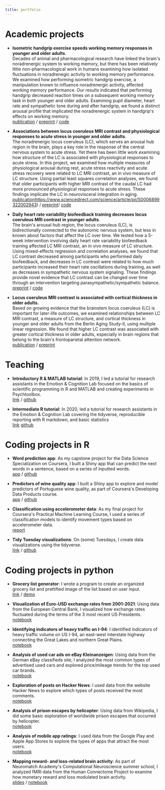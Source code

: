 ```yaml
---
title: portfolio
---
```


# Academic projects

- **Isometric handgrip exercise speeds working memory responses in younger and older adults**.<br> Decades of animal and pharmacological research have linked the brain's noradrenergic system to working memory, but there has been relatively little non-pharmacological work in humans examining how isolated fluctuations in noradrenegic activity to working memory performance. We examined how performing isometric handgrip exercise, a manipulation known to influence noradrenergic activity, affected working memory performance. Our results indicated that performing handgrip decreased reaction times on a subsequent working memory task in both younger and older adults. Examining pupil diameter, heart rate and sympathetic tone during and after handgrip, we found a distinct arousal profile that implicated the noradrenergic system in handgrip's effects on working memory.<br>
[publication](https://doi.org/10.1037/pag0000728) / [preprint](https://psyarxiv.com/2bpn3/) / [code](https://github.com/EmotionCognitionLab/handgrip-WM)

- **Associations between locus coeruleus MRI contrast and physiological responses to acute stress in younger and older adults**.<br> The noradrenergic locus coeruleus (LC), which serves an arousal hub region in the brain, plays a key role in the response of the central nervous system to acute stress. Yet there has been little work examining how structure of the LC is associated with physiological responses to acute stress. In this project, we examined how multiple measures of physiological arousal during rest, acute stress reactivity and acute stress recovery were related to LC MRI contrast, an in vivo measure of LC structure. Using partial least squares correlation analyses, we found that older participants with higher MRI contrast of the caudal LC had more pronounced physiological responses to acute stress. These findings implicate the LC in neurovisceral integration in aging.<br>
[publication]()https://www.sciencedirect.com/science/article/pii/S0006899322002943) / [preprint](https://www.biorxiv.org/content/10.1101/2022.03.12.484104v1)/ [code](https://github.com/EmotionCognitionLab/LC-arousal)

- **Daily heart rate variability biofeedback training decreases locus coeruleus MRI contrast in younger adults**.<br> The brain's arousal hub region, the locus coeruleus (LC), is bidirectionally connected to the autonomic nervous system, but less in known about factors that affect the LC over time. We tested how a 5-week intervention involving daily heart rate variability biofeedback training affected LC MRI contrast, an in vivo measure of LC structure. Using mixed-effects regression and correlation analyses, we found that LC contrast decreased among participants who performed daily biofeedback, and decreases in LC contrast were related to how much participants increased their heart rate oscillations during training, as well as decreases in sympathetic nervous system signaling. These findings provide novel evidence that LC contrast can be changed over time through an intervention targeting parasympathetic/sympathetic balance.<br>
[preprint](https://www.medrxiv.org/content/10.1101/2022.02.04.22270468v1) / [code](https://github.com/EmotionCognitionLab/HRV-LC)

- **Locus coeruleus MRI contrast is associated with cortical thickness in older adults.**<br> Based on growing evidence that the brainstem locus coeruleus (LC) is important for later-life outcomes, we examined relationships between LC MRI contrast, a measure of LC structure, and cortical thickness in younger and older adults from the Berlin Aging Study-II, using multiple linear regression. We found that higher LC contrast was associated with greater cortical thickness in older adults, especially in brain regions that belong to the brain's frontoparietal attention network.<br>
[publication](https://www.sciencedirect.com/science/article/pii/S0197458020304309?dgcid=coauthor) / [preprint](https://www.biorxiv.org/content/10.1101/2020.03.14.991596v2)

# Teaching

- **Introductory R & MATLAB tutorial**: In 2019, I led a tutorial for research assistants in the Emotion & Cognition Lab focused on the basics of scientific programming in R and MATLAB and creating experiments in Psychtoolbox.<br> [link](https://shelbybachman.github.io/RA-tutorial-2019/) / [github](https://github.com/shelbybachman/RA-tutorial-2019)

- **Intermediate R tutorial**: In 2020, led a tutorial for research assistants in the Emotion & Cognition Lab covering the tidyverse, reproducible reporting with R markdown, and basic statistics<br> [link](https://shelbybachman.github.io/RA-tutorial-2020/) [github](https://github.com/shelbybachman/RA-tutorial-2020)

# Coding projects in R

- **Word prediction app**: As my capstone project for the Data Science Specialization on Coursera, I built a Shiny app that can predict the next words in a sentence, based on a series of inputted words.<br> [app](https://shelbybachman.shinyapps.io/Word-Prediction-App/) /  [github](https://github.com/shelbybachman/data-science-capstone)

- **Predictors of wine quality app**: I built a Shiny app to explore and model predictors of Portuguese wine quality, as part of Coursera's Developing Data Products course.<br>
[app](https://shelbybachman.shinyapps.io/predictors-of-wine-quality/) / [github](https://github.com/shelbybachman/developing-data-products-course)

- **Classification using accelerometer data**: As my final project for Coursera's Practical Machine Learning Course, I used a series of classification models to identify movement types based on accelerometer data.<br>
[report](https://shelbybachman.github.io/practical-machine-learning-course/final-project.html)

- **Tidy Tuesday visualizations**: On (some) Tuesdays, I create data visualizations using the tidyverse.<br>
[link](https://shelbybachman.github.io/tidy-tuesday/) / [github](https://github.com/shelbybachman/tidy-tuesday)

# Coding projects in python

- **Grocery list generator**: I wrote a program to create an organized grocery list and prettified image of the list based on user input.<br> [link](https://github.com/shelbybachman/grocery-list-generator) / [demo](https://youtu.be/T3yRK3ouw7g)

- **Visualization of Euro-USD exchange rates from 2001-2021**: Using data from the European Central Bank, I visualized how exchange rates fluctuated during the terms of the 3 most recent US Presidents.<br>
[notebook](https://github.com/shelbybachman/exchange-rates/blob/main/exchange-rates.ipynb)

- **Identifying indicators of heavy traffic on I-94**: I identified indicators of heavy traffic volume on US I-94, an east-west interstate highway connecting the Great Lakes and northern Great Plains.<br>
[notebook](https://github.com/shelbybachman/traffic-volume/blob/main/traffic-volume.ipynb)

- **Analysis of used car ads on eBay Kleinanzeigen**: Using data from the German eBay classifieds site, I analyzed the most common types of advertised used cars and explored price/mileage trends for the top used car brands.<br>
[notebook](https://github.com/shelbybachman/used-car-ads/blob/main/used-car-ads.ipynb)

- **Exploration of posts on Hacker News**: I used data from the website Hacker News to explore which types of posts received the most comments.<br>
[notebook](https://github.com/shelbybachman/hacker-news-posts/blob/main/hacker-news-posts.ipynb)

- **Analysis of prison escapes by helicopter**: Using data from Wikipedia, I did some basic exploration of worldwide prison escapes that occurred by helicopter.<br>
[notebook](https://github.com/shelbybachman/prison-escapes/blob/main/prison-escapes.ipynb)

- **Analysis of mobile app ratings**: I used data from the Google Play and Apple App Stores to explore the types of apps that attract the most users.<br>
[notebook](https://github.com/shelbybachman/app-ratings/blob/main/app-ratings.ipynb)

- **Mapping reward- and loss-related brain activity**: As part of Neuromatch Academy's Computational Neuroscience summer school, I analyzed fMRI data from the Human Connectome Project to examine how monetary reward and loss modulated brain activity.<br> [slides](https://github.com/shelbybachman/neuromatch-academy-2021/blob/d7920c979e919f2be8f1e6e192ed78b715b10781/nma-project-slides.pdf) / [notebook](https://github.com/shelbybachman/neuromatch-academy-2021/blob/d42f91d484d0c6091ac733740b3f8eec1035f35b/NMA_project.ipynb)